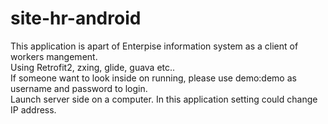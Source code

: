 # site-hr-android
This application is apart of Enterpise information system as a client of workers mangement.
<br/>Using Retrofit2, zxing, glide, guava etc..
<br/>If someone want to look inside on running, please use demo:demo as username and password to login.
<br/>Launch server side on a computer. In this application setting could change IP address.
